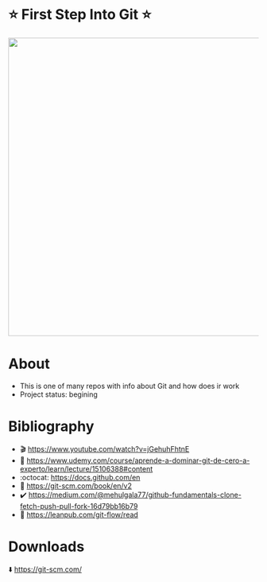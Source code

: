 # :star: First Step Into Git :star:

<img src="https://www.campusmvp.es/recursos/image.axd?picture=/2020/2T/git-post-blog.png" width=600px>

# About
* This is one of many repos with info about Git and how does ir work
* Project status: begining

# Bibliography
* :clapper: https://www.youtube.com/watch?v=jGehuhFhtnE
* :memo: https://www.udemy.com/course/aprende-a-dominar-git-de-cero-a-experto/learn/lecture/15106388#content
* :octocat: https://docs.github.com/en
* :speech_balloon: https://git-scm.com/book/en/v2
* :heavy_check_mark: https://medium.com/@mehulgala77/github-fundamentals-clone-fetch-push-pull-fork-16d79bb16b79
* :jigsaw: https://leanpub.com/git-flow/read


# Downloads
:arrow_down: https://git-scm.com/
